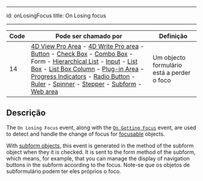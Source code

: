 - - -
id: onLosingFocus title: On Losing focus
- - -

| Code | Pode ser chamado por                                                                                                                                                                                                                                                                                                                                                                                                                                                                                                                                                                                                                                                                                                                                                                                                                                                    | Definição                                  |
| ---- | ----------------------------------------------------------------------------------------------------------------------------------------------------------------------------------------------------------------------------------------------------------------------------------------------------------------------------------------------------------------------------------------------------------------------------------------------------------------------------------------------------------------------------------------------------------------------------------------------------------------------------------------------------------------------------------------------------------------------------------------------------------------------------------------------------------------------------------------------------------------------- | ------------------------------------------ |
| 14   | [4D View Pro Area](FormObjects/viewProArea_overview.md) - [4D Write Pro area](FormObjects/writeProArea_overview) - [Button](FormObjects/button_overview.md) - [Check Box](FormObjects/checkbox_overview.md) - [Combo Box](FormObjects/comboBox_overview.md) - Form - [Hierarchical List](FormObjects/list_overview.md#overview) - [Input](FormObjects/input_overview.md) - [List Box](FormObjects/listbox_overview.md) - [List Box Column](FormObjects/listbox_overview.md#list-box-columns) - [Plug-in Area](FormObjects/pluginArea_overview.md#overview) - [Progress Indicators](FormObjects/progressIndicator.md) - [Radio Button](FormObjects/radio_overview.md) - [Ruler](FormObjects/ruler.md) - [Spinner](FormObjects/spinner.md) - [Stepper](FormObjects/stepper.md) - [Subform](FormObjects/subform_overview.md) - [Web area](FormObjects/webArea_overview.md) | Um objecto formulário está a perder o foco |


## Descrição

The `On Losing Focus` event, along with the [`On Getting Focus`](onGettingFocus.md) event, are used to detect and handle the change of focus for [focusable](FormObjects/properties_Entry.md#focusable) objects.

With [subform objects](FormObjects/subform_overview.md), this event is generated in the method of the subform object when they it is checked. It is sent to the form method of the subform, which means, for example, that you can manage the display of navigation buttons in the subform according to the focus. Note-se que os objetos de subformulário podem ter eles próprios o foco.
